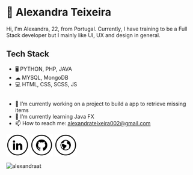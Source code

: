 # 👋 Alexandra Teixeira 

Hi, I'm Alexandra, 22, from Portugal. Currently, I have training to be a Full Stack developer but I mainly like UI, UX and design in general.

## Tech Stack
* 🖥 PYTHON, PHP, JAVA
* ☁ MYSQL, MongoDB
* 💻 HTML, CSS, SCSS, JS
##
- 🔭 I’m currently working on a project to build a app to retrieve missing items 
- 🌱 I’m currently learning Java FX 
- 📫 How to reach me: alexandrateixeira002@gmail.com

  
<a href="https://www.linkedin.com/in/alexandraat/" target="_blank"><img src="https://raw.githubusercontent.com/alexandraat/alexandraat/main/in.png" alt="LinkedIn" width="60"></a>
<a href="https://github.com/alexandraat" target="_blank"><img src="https://raw.githubusercontent.com/alexandraat/alexandraat/main/git.png" alt="GitHub" width="60"></a>
<a href="https://alexandraat.github.io/" target="_blank"><img src="https://raw.githubusercontent.com/alexandraat/alexandraat/main/www.png" alt="Site" width="60"></a>
<p align="left"> <img src="https://komarev.com/ghpvc/?username=alexandraat&label=Profile%20views&color=0e75b6&style=flat" alt="alexandraat" /> </p>
